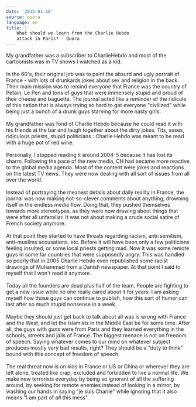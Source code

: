 ```yaml
---
date: '2015-01-16'
source: quora
language: en
title: |
    What should we learn from the Charlie Hebdo
    attack in Paris? - Quora
---
```


My grandfather was a subscriber to CharlieHebdo and most of the
cartoonists was in TV shows I watched as a kid.\
\
In the 60\'s, their original job was to paint the absurd and ugly
portrait of France - with lots of drunkards jokes about sex and religion
in the back. Their main mission was to remind everyone that France was
the country of Petain, Le Pen and tons of guys that were immensely
stupid and proud of their cheese and baguette. The journal acted like a
reminder of the ridicule of this nation that is always trying so hard to
get everyone \"civilized\" while being just a bunch of a drunk guys
starving for more nasty girls.\
\
My grandfather was fond of Charlie Hebdo because he could read it with
his friends at the bar and laugh together about the dirty jokes. Tits,
asses, ridiculous priests, stupid politicians : Charlie Hebdo was meant
to be read with a huge pot of red wine.\
\
Personally, I stopped reading it around 2004-5 because it has lost its
charm. Following the pace of the new media, CH had became more reactive
to the global media agenda. Most of the content were jokes and reactions
on the latest TV news. They were now dealing with all sort of issues
from all over the world.\
\
Instead of portraying the meanest details about daily reality in France,
the journal was now making not-so-clever comments about anything,
drowning itself in the endless media flow. Doing that, they pushed
themselves towards more stereotypes, as they were now drawing about
things that were after all unfamiliar. It was not about making a crude
social satire of French society anymore.\
\
At that point they started to have threats regarding racism,
anti-semitism, anti-muslims accusations, etc. Before it will have been
only a few politicians feeling insulted, or some local priests getting
mad. Now it was some remote guys in some far countries that were
supposedly angry. This was handled so poorly that in 2005 Charlie Hebdo
even republished some racist drawings of Muhammad from a Danish
newspaper. At that point I said to myself that I won\'t read it
anymore.\
\
Today all the founders are dead plus half of the team. People are
fighting to get a new issue while no one really cared about it for
years. I am asking myself how those guys can continue to publish, how
this sort of humor can last after so much stupid nonsense in a week.\
\
Maybe they should just get back to talk about all was is wrong with
France and the West, and let the Islamists in the Middle East be for
some time. After all, the guys with guns were from Paris and they
learned everything in the schools, streets and jails of France. The
biggest menace is not on freedom of speech. Saying whatever comes to our
mind on whatever subject produces mostly very bad results, right? They
should be a \"duty to think\" bound with this concept of freedom of
speech.\
\
The real threat now is on kids in France or US or China or wherever they
are left alone, treated like crap, excluded and forbidden to live a
normal life. We make new terrorists everyday by being so ignorant of all
the suffering around, by seeking for remote enemies instead of looking
in a mirror, by washing our hands in saying \"je suis Charlie\" while
ignoring that it also means \"I am part of *all* this mess\".
